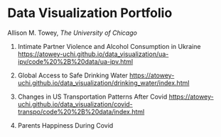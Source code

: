 # Data Visualization Portfolio

Allison M. Towey, *The University of Chicago*

1. Intimate Partner Violence and Alcohol Consumption in Ukraine
https://atowey-uchi.github.io/data_visualization/ua-ipv/code%20%2B%20data/ua-ipv.html 

2. Global Access to Safe Drinking Water
https://atowey-uchi.github.io/data_visualization/drinking_water/index.html

3.  Changes in US Transportation Patterns After Covid
https://atowey-uchi.github.io/data_visualization/covid-transpo/code%20%2B%20data/index.html 

4.  Parents Happiness During Covid
